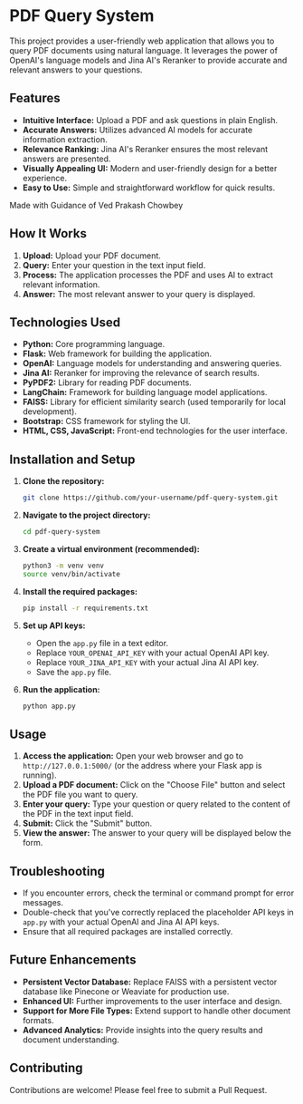 # PDF Query System

This project provides a user-friendly web application that allows you to query PDF documents using natural language. It leverages the power of OpenAI's language models and Jina AI's Reranker to provide accurate and relevant answers to your questions.

## Features

- **Intuitive Interface:** Upload a PDF and ask questions in plain English.
- **Accurate Answers:** Utilizes advanced AI models for accurate information extraction.
- **Relevance Ranking:** Jina AI's Reranker ensures the most relevant answers are presented.
- **Visually Appealing UI:** Modern and user-friendly design for a better experience.
- **Easy to Use:** Simple and straightforward workflow for quick results.

Made with Guidance of Ved Prakash Chowbey

## How It Works

1. **Upload:** Upload your PDF document.
2. **Query:** Enter your question in the text input field.
3. **Process:** The application processes the PDF and uses AI to extract relevant information.
4. **Answer:** The most relevant answer to your query is displayed.

## Technologies Used

- **Python:** Core programming language.
- **Flask:** Web framework for building the application.
- **OpenAI:** Language models for understanding and answering queries.
- **Jina AI:** Reranker for improving the relevance of search results.
- **PyPDF2:** Library for reading PDF documents.
- **LangChain:** Framework for building language model applications.
- **FAISS:** Library for efficient similarity search (used temporarily for local development).
- **Bootstrap:** CSS framework for styling the UI.
- **HTML, CSS, JavaScript:** Front-end technologies for the user interface.

## Installation and Setup

1. **Clone the repository:**
   ```bash
   git clone https://github.com/your-username/pdf-query-system.git
   ```

2. **Navigate to the project directory:**
   ```bash
   cd pdf-query-system
   ```

3. **Create a virtual environment (recommended):**
   ```bash
   python3 -m venv venv
   source venv/bin/activate
   ```

4. **Install the required packages:**
   ```bash
   pip install -r requirements.txt
   ```

5. **Set up API keys:**
   * Open the `app.py` file in a text editor.
   * Replace `YOUR_OPENAI_API_KEY` with your actual OpenAI API key.
   * Replace `YOUR_JINA_API_KEY` with your actual Jina AI API key.
   * Save the `app.py` file.

6. **Run the application:**
   ```bash
   python app.py
   ```

## Usage

1. **Access the application:** Open your web browser and go to `http://127.0.0.1:5000/` (or the address where your Flask app is running).
2. **Upload a PDF document:** Click on the "Choose File" button and select the PDF file you want to query.
3. **Enter your query:** Type your question or query related to the content of the PDF in the text input field.
4. **Submit:** Click the "Submit" button.
5. **View the answer:** The answer to your query will be displayed below the form.

## Troubleshooting

* If you encounter errors, check the terminal or command prompt for error messages.
* Double-check that you've correctly replaced the placeholder API keys in `app.py` with your actual OpenAI and Jina AI API keys.
* Ensure that all required packages are installed correctly.

## Future Enhancements

* **Persistent Vector Database:** Replace FAISS with a persistent vector database like Pinecone or Weaviate for production use.
* **Enhanced UI:** Further improvements to the user interface and design.
* **Support for More File Types:** Extend support to handle other document formats.
* **Advanced Analytics:** Provide insights into the query results and document understanding.

## Contributing

Contributions are welcome! Please feel free to submit a Pull Request.
